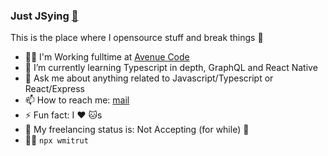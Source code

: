 ### Just JSying <a href="https://blog.wmitrut.co/">🤘</a>

This is the place where I opensource stuff and break things :rofl:

- 🏋️‍♂️ I'm Working fulltime at [Avenue Code](https://www.avenuecode.com/)
- 🌱 I’m currently learning Typescript in depth, GraphQL and React Native
- 💬 Ask me about anything related to Javascript/Typescript or React/Express
- 📫 How to reach me: <a rel="me" href="mailto:wellingtonmitrut@gmail.com">mail</a>
- ⚡ Fun fact: I :heart: :cat:s
- 🚦 My freelancing status is: Not Accepting (for while) 🔴
- 👨‍💻 `npx wmitrut`
